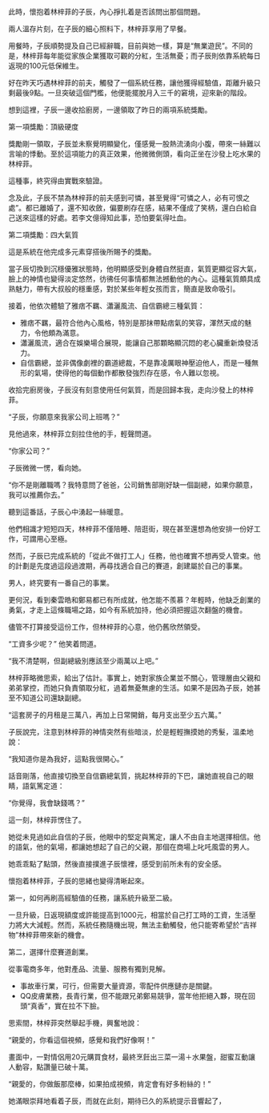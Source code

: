 此時，懷抱着林梓菲的子辰，內心掙扎着是否該問出那個問題。  

兩人溫存片刻，在子辰的細心照料下，林梓菲享用了早餐。  

用餐時，子辰順勢提及自己已經辭職，目前與她一樣，算是“無業遊民”。不同的是，林梓菲每年能從家族企業獲取可觀的分紅，生活無憂；而子辰則依靠系統每日返現的100元低保維生。  

好在昨天巧遇林梓菲的前夫，觸發了一個系統任務，讓他獲得經驗值，距離升級只剩最後9點。一旦突破這個門檻，他便能擺脫月入三千的窘境，迎來新的階段。  

想到這裡，子辰一邊收拾廚房，一邊領取了昨日的兩項系統獎勵。  

第一項獎勵：頂級硬度  

獎勵剛一領取，子辰並未察覺明顯變化，僅感覺一股熱流湧向小腹，帶來一絲難以言喻的悸動。至於這項能力的真正效果，他微微側頭，看向正坐在沙發上吃水果的林梓菲。  

這種事，終究得由實戰來驗證。  

念及此，子辰不禁為林梓菲的前夫感到可憐，甚至覺得“可憐之人，必有可恨之處”。都已離婚了，還不知收斂，偏要刷存在感，結果不僅成了笑柄，還白白給自己送來這樣的好處。若李文億得知此事，恐怕要氣得吐血。  

第二項獎勵：四大氣質  

這是系統在他完成多元素穿搭後所賜予的獎勵。  

當子辰切換到沉穩優雅狀態時，他明顯感受到身體自然挺直，氣質更顯從容大氣，臉上的神情也變得淡定悠然，彷彿任何事情都無法撼動他的內心。這種氣質頗具成熟魅力，帶有大叔般的穩重感，對於某些年輕女孩而言，簡直是致命吸引。  

接着，他依次體驗了雅痞不羈、瀟灑風流、自信霸總三種氣質：  

- 雅痞不羈，最符合他內心風格，特別是那抹帶點痞氣的笑容，渾然天成的魅力，令他頗為滿意。  
- 瀟灑風流，適合在娛樂場合展現，能讓自己那顆略顯沉悶的老心臟重新煥發活力。  
- 自信霸總，並非偶像劇裡的霸道總裁，不是靠凌厲眼神壓迫他人，而是一種無形的氣場，使得他的每個動作都散發強烈存在感，令人難以忽視。  

收拾完廚房後，子辰沒有刻意使用任何氣質，而是回歸本我，走向沙發上的林梓菲。  

“子辰，你願意來我家公司上班嗎？”  

見他過來，林梓菲立刻拉住他的手，輕聲問道。  

“你家公司？”  

子辰微微一愣，看向她。  

“你不是剛離職嗎？我特意問了爸爸，公司銷售部剛好缺一個副總，如果你願意，我可以推薦你去。”  

聽到這番話，子辰心中湧起一絲暖意。  

他們相識才短短四天，林梓菲不僅陪睡、陪逛街，現在甚至還想為他安排一份好工作，可謂用心至極。  

然而，子辰已完成系統的「從此不做打工人」任務，他也確實不想再受人管束。他的計劃是先度過這段過渡期，再尋找適合自己的賽道，創建屬於自己的事業。  

男人，終究要有一番自己的事業。  

更何況，看到秦雲皓和鄭易都已有所成就，他怎能不羨慕？年輕時，他缺乏創業的勇氣，才走上這條職場之路，如今有系統加持，他必須把握這次翻盤的機會。  

儘管不打算接受這份工作，但林梓菲的心意，他仍舊欣然領受。  

“工資多少呢？” 他笑着問道。  

“我不清楚啊，但副總級別應該至少兩萬以上吧。”  

林梓菲略微思索，給出了估計。事實上，她對家族企業並不關心，管理層由父親和弟弟掌控，而她只負責領取分紅，過着無憂無慮的生活。如果不是因為子辰，她甚至不知道公司還缺副總。  

“這套房子的月租是三萬八，再加上日常開銷，每月支出至少五六萬。”  

子辰說完，注意到林梓菲的神情突然有些暗淡，於是輕輕撫摸她的秀髮，溫柔地說：  

“我知道你是為我好，這點我很開心。”  

話音剛落，他直接切換至自信霸總氣質，挑起林梓菲的下巴，讓她直視自己的眼睛，語氣篤定道：  

“你覺得，我會缺錢嗎？”  

這一刻，林梓菲愣住了。  

她從未見過如此自信的子辰，他眼中的堅定與篤定，讓人不由自主地選擇相信。他的語氣，他的氣場，都讓她想起了自己的父親，那個在商場上叱吒風雲的男人。  

她乖乖點了點頭，然後直接撲進子辰懷裡，感受到前所未有的安全感。  

懷抱着林梓菲，子辰的思緒也變得清晰起來。  

第一，如何再刷高經驗值的任務，讓系統升級至二級。  

一旦升級，日返現額度或許能提高到1000元，相當於自己打工時的工資，生活壓力將大大減輕。然而，系統任務隨機出現，無法主動觸發，他只能寄希望於“吉祥物”林梓菲帶來新的機會。  

第二，選擇什麼賽道創業。  

從事電商多年，他對產品、流量、服務有獨到見解。  

- 事故車行業，可行，但需要大量資源，零配件供應鏈亦是關鍵。  
- QQ皮膚業務，長青行業，但不能跟兄弟鄭易競爭，當年他拒絕入夥，現在回頭“真香”，實在拉不下臉。  

思索間，林梓菲突然舉起手機，興奮地說：  

“親愛的，你看這個視頻，感覺和我們好像啊！”  

畫面中，一對情侶用20元購買食材，最終烹飪出三菜一湯＋水果盤，甜蜜互動讓人動容，點讚量已破十萬。  

“親愛的，你做飯那麼棒，如果拍成視頻，肯定會有好多粉絲的！”  

她滿眼崇拜地看着子辰，而就在此刻，期待已久的系統提示音響起了，